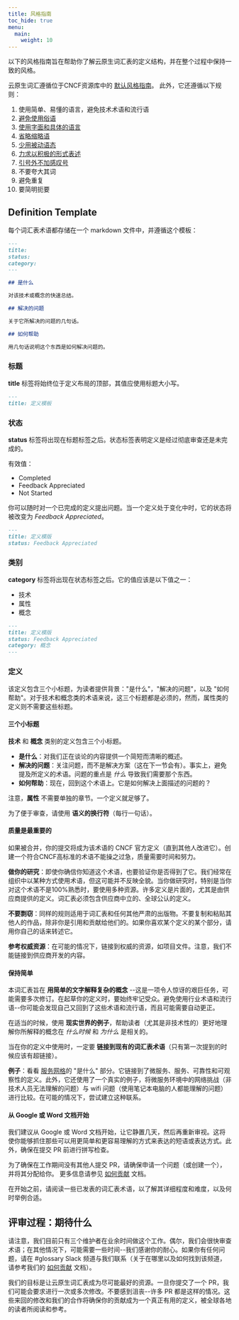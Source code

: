 ```yaml
---
title: 风格指南
toc_hide: true
menu:
  main:
    weight: 10 
---
```


以下的风格指南旨在帮助你了解云原生词汇表的定义结构，并在整个过程中保持一致的风格。

云原生词汇遵循位于CNCF资源库中的 [默认风格指南](https://github.com/cncf/foundation/blob/master/style-guide.md)。 此外，它还遵循以下规则：

1. 使用简单、易懂的语言，避免技术术语和流行语
2. [避免使用俗语](https://en.wikipedia.org/wiki/Colloquialism)
3. [使用字面和具体的语言](https://guidetogrammar.org/grammar/composition/abstract.htm)
4. [省略缩略语](https://en.wikipedia.org/wiki/Contraction_(grammar))
5. [少用被动语态](https://www.ef.com/ca/english-resources/english-grammar/passive-voice/)
6. [力求以积极的形式表述](https://examples.yourdictionary.com/positive-sentence-examples.html)
7. [引号外不加感叹号](https://www.grammarly.com/blog/exclamation-mark/)
8. 不要夸大其词
9.  避免重复
10. 要简明扼要

## Definition Template

每个词汇表术语都存储在一个 markdown 文件中，并遵循这个模板：

```md
---
title: 
status: 
category: 
---

## 是什么

对该技术或概念的快速总结。

## 解决的问题

关于它所解决的问题的几句话。

## 如何帮助

用几句话说明这个东西是如何解决问题的。
```

### 标题

**title** 标签将始终位于定义布局的顶部，其值应使用标题大小写。

```md
---
title: 定义模板
```

### 状态

**status** 标签将出现在标题标签之后。状态标签表明定义是经过彻底审查还是未完成的。

有效值：

- Completed
- Feedback Appreciated
- Not Started

你可以随时对一个已完成的定义提出问题。当一个定义处于变化中时，它的状态将被改变为 *Feedback Appreciated*。

```md
---
title: 定义模版
status: Feedback Appreciated
```

### 类别

**category** 标签将出现在状态标签之后。它的值应该是以下值之一：

- 技术
- 属性
- 概念

```md
---
title: 定义模版
status: Feedback Appreciated
category: 概念
---
```

### 定义

该定义包含三个小标题，为读者提供背景："是什么"，"解决的问题"，以及 "如何帮助"。对于技术和概念类的术语来说，这三个标题都是必须的，然而，属性类的定义则不需要这些标题。

#### 三个小标题

**技术** 和 **概念** 类别的定义包含三个小标题。

- **是什么**：对我们正在谈论的内容提供一个简短而清晰的概述。
- **解决的问题**：关注问题，而不是解决方案（这在下一节会有）。事实上，避免提及所定义的术语。问题的重点是 *什么* 导致我们需要那个东西。
- **如何帮助**：现在，回到这个术语上。它是如何解决上面描述的问题的？

注意，**属性** 不需要单独的章节。一个定义就足够了。

为了便于审查，请使用 **语义的换行符**（每行一句话）。

#### 质量是最重要的

如果被合并，你的提交将成为该术语的 CNCF 官方定义（直到其他人改进它）。创建一个符合CNCF高标准的术语不能操之过急，质量需要时间和努力。

**做你的研究**：即使你确信你知道这个术语，也要验证你是否得到了它。我们经常在组织中以某种方式使用术语，但这可能并不反映全貌。当你做研究时，特别是当你对这个术语不是100%熟悉时，要使用多种资源。许多定义是片面的，尤其是由供应商提供的定义。词汇表必须包含供应商中立的、全球公认的定义。

**不要剽窃**：同样的规则适用于词汇表和任何其他严肃的出版物。不要复制和粘贴其他人的作品，除非你是引用和贡献给他们的。如果你喜欢某个定义的某个部分，请用你自己的话来转述它。

**参考权威资源**：在可能的情况下，链接到权威的资源，如项目文件。注意，我们不能链接到供应商开发的内容。

#### 保持简单

本词汇表旨在 **用简单的文字解释复杂的概念** --这是一项令人惊讶的艰巨任务，可能需要多次修订。在起草你的定义时，要始终牢记受众。避免使用行业术语和流行语--你可能会发现自己又回到了这些术语和流行语，而且可能需要自动更正。

在适当的时候，使用 **现实世界的例子**，帮助读者（尤其是非技术性的）更好地理解你所解释的概念在 *什么时候* 和 *为什么* 是相关的。

当在你的定义中使用时，一定要 **链接到现有的词汇表术语**（只有第一次提到的时候应该有超链接）。

**例子**：看看 [服务网格](/zh-cn/service_mesh/)的 "是什么" 部分。它链接到了微服务、服务、可靠性和可观察性的定义。此外，它还使用了一个真实的例子，将微服务环境中的网络挑战（非技术人员无法理解的问题）与 wifi 问题（使用笔记本电脑的人都能理解的问题）进行比较。在可能的情况下，尝试建立这种联系。

#### 从 Google 或 Word 文档开始

我们建议从 Google 或 Word 文档开始，让它静置几天，然后再重新审视。这将使你能够抓住那些可以用更简单和更容易理解的方式来表达的短语或表达方式。此外，确保在提交 PR 前进行拼写检查。

为了确保在工作期间没有其他人提交 PR，请确保申请一个问题（或创建一个），并将其分配给你。 更多信息请参见 [如何贡献](/zh-cn/contribute/) 文档。

在开始之前，请阅读一些已发表的词汇表术语，以了解其详细程度和难度，以及何时举例合适。

## 评审过程：期待什么

请注意，我们目前只有三个维护者在业余时间做这个工作。偶尔，我们会很快审查术语；在其他情况下，可能需要一些时间--我们感谢你的耐心。如果你有任何问题，请在 #glossary Slack 频道与我们联系（关于在哪里以及如何找到该频道，请参考我们的 [如何贡献](/zh-cn/contribute/) 文档）。

我们的目标是让云原生词汇表成为尽可能最好的资源。一旦你提交了一个 PR，我们可能会要求进行一次或多次修改。不要感到沮丧--许多 PR 都是这样的情况。这些来回的修改和我们的合作将确保你的贡献成为一个真正有用的定义，被全球各地的读者所阅读和参考。
